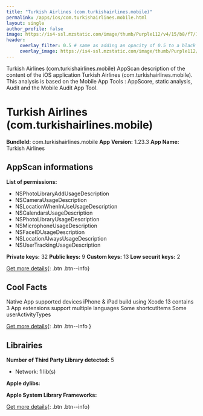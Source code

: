 ```yaml
---
title: "Turkish Airlines (com.turkishairlines.mobile)"
permalink: /apps/ios/com.turkishairlines.mobile.html
layout: single
author_profile: false
image: https://is4-ssl.mzstatic.com/image/thumb/Purple112/v4/15/b8/f7/15b8f797-b021-ea45-8f17-6b8213cc90a9/AppIcon-1x_U007emarketing-0-10-0-0-sRGB-85-220.png/512x512bb.jpg
header: 
     overlay_filter: 0.5 # same as adding an opacity of 0.5 to a black background
     overlay_image: https://is4-ssl.mzstatic.com/image/thumb/Purple112/v4/15/b8/f7/15b8f797-b021-ea45-8f17-6b8213cc90a9/AppIcon-1x_U007emarketing-0-10-0-0-sRGB-85-220.png/512x512bb.jpg
---
```

Turkish Airlines (com.turkishairlines.mobile) AppScan description of the content of the iOS application Turkish Airlines (com.turkishairlines.mobile). This analysis is based on the Mobile App Tools : AppScore, static analysis, Audit and the Mobile Audit App Tool.

# Turkish Airlines (com.turkishairlines.mobile)

**BundleId:** com.turkishairlines.mobile
**App Version:** 1.23.3
**App Name:** Turkish Airlines


## AppScan informations 

**List of permissions:** 
- NSPhotoLibraryAddUsageDescription
- NSCameraUsageDescription
- NSLocationWhenInUseUsageDescription
- NSCalendarsUsageDescription
- NSPhotoLibraryUsageDescription
- NSMicrophoneUsageDescription
- NSFaceIDUsageDescription
- NSLocationAlwaysUsageDescription
- NSUserTrackingUsageDescription
  
  
**Private keys:** 32
**Public keys:** 9
**Custom keys:** 13
**Low securit keys:** 2
  
[Get more details](/pricing.html){: .btn .btn--info}

## Cool Facts

Native App
supported devices iPhone & iPad
build using Xcode 13
contains 3 App extensions
support multiple languages
Some shortcutItems 
Some userActivityTypes
  
[Get more details](/pricing.html){: .btn .btn--info }

## Librairies 
**Number of Third Party Library detected:** 5
- Network: 1 lib(s)


**Apple dylibs:**


**Apple System Library Frameworks:**


  
[Get more details](/pricing.html){: .btn .btn--info}

